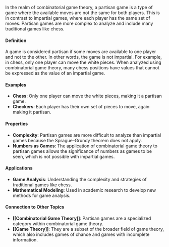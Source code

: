 In the realm of combinatorial game theory, a partisan game is a type of game where the available moves are not the same for both players. This is in contrast to impartial games, where each player has the same set of moves. Partisan games are more complex to analyze and include many traditional games like chess.

#### Definition

A game is considered partisan if some moves are available to one player and not to the other. In other words, the game is not impartial. For example, in chess, only one player can move the white pieces. When analyzed using combinatorial game theory, many chess positions have values that cannot be expressed as the value of an impartial game.

#### Examples

- **Chess**: Only one player can move the white pieces, making it a partisan game.
- **Checkers**: Each player has their own set of pieces to move, again making it partisan.

#### Properties

- **Complexity**: Partisan games are more difficult to analyze than impartial games because the Sprague–Grundy theorem does not apply.
- **Numbers as Games**: The application of combinatorial game theory to partisan games allows the significance of numbers as games to be seen, which is not possible with impartial games.

#### Applications

- **Game Analysis**: Understanding the complexity and strategies of traditional games like chess.
- **Mathematical Modeling**: Used in academic research to develop new methods for game analysis.

#### Connection to Other Topics

- **[[Combinatorial Game Theory]]**: Partisan games are a specialized category within combinatorial game theory.
- **[[Game Theory]]**: They are a subset of the broader field of game theory, which also includes games of chance and games with incomplete information.